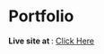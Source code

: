 # Portfolio

<b> Live site at </b>: <a href="https://priyagupta-js.github.io/Portfolio/">Click Here</a>

